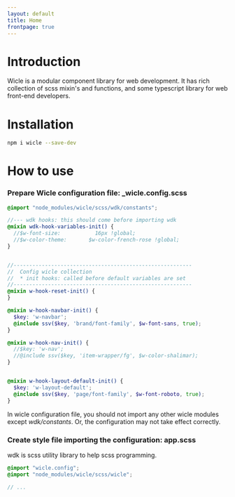 ```yaml
---
layout: default
title: Home
frontpage: true
---
```


# Introduction
Wicle is a modular component library for web development. It has rich collection of scss mixin's and functions, and some typescript library for web front-end developers.

# Installation
```sh
npm i wicle --save-dev
```

# How to use
### Prepare Wicle configuration file: _wicle.config.scss
```scss
@import "node_modules/wicle/scss/wdk/constants";

//--- wdk hooks: this should come before importing wdk
@mixin wdk-hook-variables-init() {
  //$w-font-size:           16px !global;
  //$w-color-theme:       $w-color-french-rose !global;
}


//---------------------------------------------------------
//  Config wicle collection
//  * init hooks: called before default variables are set
//---------------------------------------------------------
@mixin w-hook-reset-init() {
}

@mixin w-hook-navbar-init() {
  $key: 'w-navbar';
  @include ssv($key, 'brand/font-family', $w-font-sans, true);
}

@mixin w-hook-nav-init() {
  //$key: 'w-nav';
  //@include ssv($key, 'item-wrapper/fg', $w-color-shalimar);
}


@mixin w-hook-layout-default-init() {
  $key: 'w-layout-default';
  @include ssv($key, 'page/font-family', $w-font-roboto, true);
}
```
In wicle configuration file, you should not import any other wicle modules except *wdk/constants*.
Or, the configuration may not take effect correctly.

### Create style file importing the configuration: app.scss
wdk is scss utility library to help scss programming.
```scss
@import "wicle.config";
@import "node_modules/wicle/scss/wicle";

// ...

```
